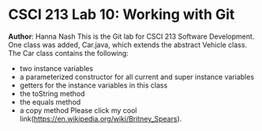 # CSCI 213 Lab 10: Working with Git
**Author**: Hanna Nash
This is the Git lab for CSCI 213 Software Development. One class was added, Car.java,
which extends the abstract Vehicle class. The Car class contains the following:
* two instance variables
* a parameterized constructor for all current and super instance variables
* getters for the instance variables in this class
* the toString method
* the equals method
* a copy method
Please click my cool link(https://en.wikipedia.org/wiki/Britney_Spears).
